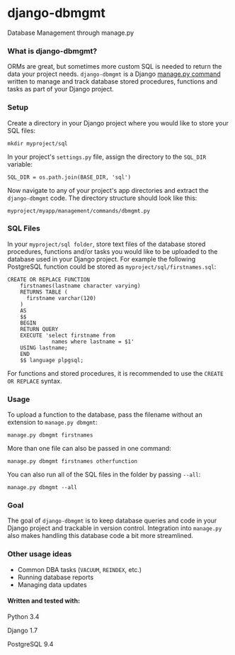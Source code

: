 # django-dbmgmt #
Database Management through manage.py

### What is django-dbmgmt? ###

ORMs are great, but sometimes more custom SQL is needed to return the data your project needs. `django-dbmgmt` is a Django [manage.py command](
https://docs.djangoproject.com/en/1.7/howto/custom-management-commands/) written to manage and track database stored procedures, functions and tasks as part of your Django project.

### Setup ###

Create a directory in your Django project where you would like to store your SQL files:

    mkdir myproject/sql

In your project's `settings.py` file, assign the directory to the `SQL_DIR` variable:

    SQL_DIR = os.path.join(BASE_DIR, 'sql')
    
Now navigate to any of your project's app directories and extract the `django-dbmgmt` code. The directory structure should look like this:

    myproject/myapp/management/commands/dbmgmt.py
    
### SQL Files ###

In your `myproject/sql folder`, store text files of the database stored procedures, functions and/or tasks you would like to be uploaded to the database used in your Django project. For example the following PostgreSQL function could be stored as `myproject/sql/firstnames.sql`:

    CREATE OR REPLACE FUNCTION
        firstnames(lastname character varying)
        RETURNS TABLE (
          firstname varchar(120)
        )
        AS
        $$
        BEGIN
        RETURN QUERY
        EXECUTE 'select firstname from 
                  names where lastname = $1'
        USING lastname;
        END
        $$ language plpgsql;
        
For functions and stored procedures, it is recommended to use the `CREATE OR REPLACE` syntax.        

### Usage ###

To upload a function to the database, pass the filename without an extension to `manage.py dbmgmt`:

    manage.py dbmgmt firstnames
    
More than one file can also be passed in one command:

    manage.py dbmgmt firstnames otherfunction
    
You can also run all of the SQL files in the folder by passing `--all`:

    manage.py dbmgmt --all
    
### Goal ###

The goal of `django-dbmgmt` is to keep database queries and code in your Django project and trackable in version control. Integration into `manage.py` also makes handling this database code a bit more streamlined.

### Other usage ideas ###

- Common DBA tasks (`VACUUM`, `REINDEX`, etc.)
- Running database reports
- Managing data updates


#### Written and tested with: ####

Python 3.4

Django 1.7

PostgreSQL 9.4

